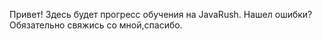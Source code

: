 Привет! Здесь будет прогресс обучения на JavaRush.
Нашел ошибки? Обязательно свяжись со мной,спасибо.
